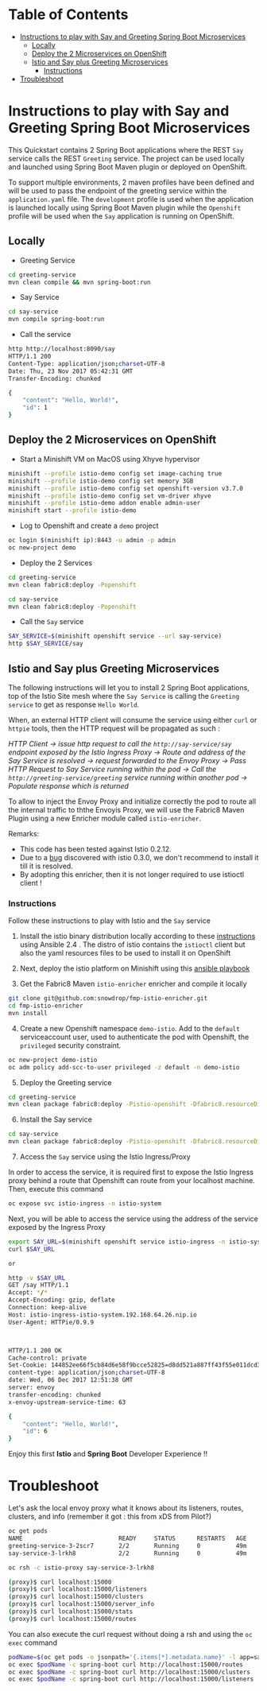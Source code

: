 Table of Contents
=================

   * [Instructions to play with Say and Greeting Spring Boot Microservices](#instructions-to-play-with-say-and-greeting-spring-boot-microservices)
      * [Locally](#locally)
      * [Deploy the 2 Microservices on OpenShift](#deploy-the-2-microservices-on-openshift)
      * [Istio and Say plus Greeting Microservices](#istio-and-say-plus-greeting-microservices)
         * [Instructions](#instructions)
   * [Troubleshoot](#troubleshoot)

# Instructions to play with Say and Greeting Spring Boot Microservices 

This Quickstart contains 2 Spring Boot applications where the REST `Say` service calls the REST `Greeting` service. 
The project can be used locally and launched using Spring Boot Maven plugin or deployed on OpenShift.

To support multiple environments, 2 maven profiles have been defined and will be used to pass the endpoint of the greeting service
within the `application.yaml` file. The `development` profile is used when the application is launched locally using Spring Boot Maven plugin
while the `Openshift` profile will be used when the `Say` application is running on OpenShift. 

## Locally

- Greeting Service
```bash
cd greeting-service
mvn clean compile && mvn spring-boot:run
```

- Say Service
```bash
cd say-service
mvn compile spring-boot:run
```

- Call the service
```bash
http http://localhost:8090/say
HTTP/1.1 200 
Content-Type: application/json;charset=UTF-8
Date: Thu, 23 Nov 2017 05:42:31 GMT
Transfer-Encoding: chunked

{
    "content": "Hello, World!",
    "id": 1
}
```

## Deploy the 2 Microservices on OpenShift

- Start a Minishift VM on MacOS using Xhyve hypervisor
```bash
minishift --profile istio-demo config set image-caching true
minishift --profile istio-demo config set memory 3GB
minishift --profile istio-demo config set openshift-version v3.7.0
minishift --profile istio-demo config set vm-driver xhyve
minishift --profile istio-demo addon enable admin-user
minishift start --profile istio-demo
```

- Log to Openshift and create a `demo` project
```bash
oc login $(minishift ip):8443 -u admin -p admin
oc new-project demo
```

- Deploy the 2 Services
```bash
cd greeting-service
mvn clean fabric8:deploy -Popenshift

cd say-service
mvn clean fabric8:deploy -Popenshift
```
- Call the `Say` service
```bash
SAY_SERVICE=$(minishift openshift service --url say-service)
http $SAY_SERVICE/say
```

## Istio and Say plus Greeting Microservices

The following instructions will let you to install 2 Spring Boot applications, top of the Istio Site mesh where the `Say Service` is calling the
 `Greeting service` to get as response `Hello World`.

When, an external HTTP client will consume the service using either `curl` or `httpie` tools, then the HTTP request will be propagated as such :

_HTTP Client -> issue http request to call the `http://say-service/say` endpoint exposed by the Istio Ingress Proxy -> Route and address of the Say Service is resolved 
-> request forwarded to the Envoy Proxy -> Pass HTTP Request to Say Service running within the pod -> Call the `http://greeting-service/greeting` service running within another pod -> Populate response which is returned_

To allow to inject the Envoy Proxy and initialize correctly the pod to route all the internal traffic
to ththe Envoyis Proxy, we will use the Fabric8 Maven Plugin using a new Enricher module called `istio-enricher`.

Remarks: 

- This code has been tested against Istio 0.2.12. 
- Due to a [bug](https://github.com/istio/istio/issues/2031) discovered with istio 0.3.0, we don't recommend to install it till it is resolved.
- By adopting this enricher, then it is not longer required to use istioctl client !

### Instructions 

Follow these instructions to play with Istio and the `Say` service

1. Install the istio binary distribution locally according to these [instructions](https://github.com/snowdrop/istio-integration/blob/master/README-ANSIBLE.md#download-and-install-istio-distribution) using Ansible 2.4
  . The distro of istio contains the `istioctl` client but also the yaml resources files to be used to install it on OpenShift
2.  Next, deploy the istio platform on Minishift using this [ansible playbook](https://github.com/snowdrop/istio-integration/blob/master/README-ANSIBLE.md#deploy-istio-on-openshift) 

3. Get the Fabric8 Maven `istio-enricher` enricher and compile it locally
```bash
git clone git@github.com:snowdrop/fmp-istio-enricher.git
cd fmp-istio-enricher
mvn install
```

4. Create a new Openshift namespace `demo-istio`. Add to the `default` serviceaccount user, used to authenticate the pod with Openshift, the `privileged` security constraint.

```bash
oc new-project demo-istio
oc adm policy add-scc-to-user privileged -z default -n demo-istio
```

5. Deploy the Greeting service 
```bash
cd greeting-service
mvn clean package fabric8:deploy -Pistio-openshift -Dfabric8.resourceDir=src/main/istio
```

6. Install the Say service
```bash
cd say-service
mvn clean package fabric8:deploy -Pistio-openshift -Dfabric8.resourceDir=src/main/istio
```

7. Access the `Say` service using the Istio Ingress/Proxy

In order to access the service, it is required first to expose the Istio Ingress proxy behind a route that Openshift can route from your localhost machine.
Then, execute this command
```bash
oc expose svc istio-ingress -n istio-system
```

Next, you will be able to access the service using the address of the service exposed by the Ingress Proxy

```bash
export SAY_URL=$(minishift openshift service istio-ingress -n istio-system --url)/say
curl $SAY_URL

or 

http -v $SAY_URL
GET /say HTTP/1.1
Accept: */*
Accept-Encoding: gzip, deflate
Connection: keep-alive
Host: istio-ingress-istio-system.192.168.64.26.nip.io
User-Agent: HTTPie/0.9.9



HTTP/1.1 200 OK
Cache-control: private
Set-Cookie: 144852ee66f5cb84d6e58f9bcce52825=d8dd521a887ff43f55e011dcd3d9caec; path=/; HttpOnly
content-type: application/json;charset=UTF-8
date: Wed, 06 Dec 2017 12:51:38 GMT
server: envoy
transfer-encoding: chunked
x-envoy-upstream-service-time: 63

{
    "content": "Hello, World!",
    "id": 6
}

```

Enjoy this first **Istio** and **Spring Boot** Developer Experience !!

# Troubleshoot

Let's ask the local envoy proxy what it knows about its listeners, routes, clusters, and info (remember it got : this from xDS from Pilot?)

```bash
oc get pods
NAME                           READY     STATUS      RESTARTS   AGE
greeting-service-3-2scr7       2/2       Running     0          49m
say-service-3-lrkh8            2/2       Running     0          49m

oc rsh -c istio-proxy say-service-3-lrkh8

(proxy)$ curl localhost:15000
(proxy)$ curl localhost:15000/listeners
(proxy)$ curl localhost:15000/clusters
(proxy)$ curl localhost:15000/server_info
(proxy)$ curl localhost:15000/stats
(proxy)$ curl localhost:15000/routes
```

You can also execute the curl request without doing a rsh and using the `oc exec` command

```bash
podName=$(oc get pods -o jsonpath='{.items[*].metadata.name}' -l app=say-service)
oc exec $podName -c spring-boot curl http://localhost:15000/routes
oc exec $podName -c spring-boot curl http://localhost:15000/clusters
oc exec $podName -c spring-boot curl http://localhost:15000/listeners
```




